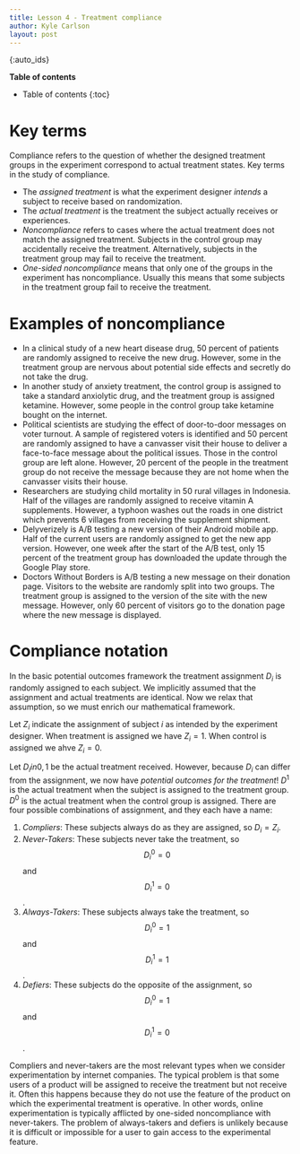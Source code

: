 ```yaml
---
title: Lesson 4 - Treatment compliance
author: Kyle Carlson
layout: post
---
```

{:auto_ids}

**Table of contents** 
* Table of contents
{:toc}

# Key terms

Compliance refers to the question of whether the designed treatment groups in the experiment correspond to actual treatment states. Key terms in the study of compliance.

- The _assigned treatment_ is what the experiment designer _intends_ a subject to receive based on randomization.
- The _actual treatment_ is the treatment the subject actually receives or experiences.
- _Noncompliance_ refers to cases where the actual treatment does not match the assigned treatment. Subjects in the control group may accidentally receive the treatment. Alternatively, subjects in the treatment group may fail to receive the treatment.
- _One-sided noncompliance_ means that only one of the groups in the experiment has noncompliance. Usually this means that some subjects in the treatment group fail to receive the treatment.


# Examples of noncompliance

- In a clinical study of a new heart disease drug, 50 percent of patients are randomly assigned to receive the new drug. However, some in the treatment group are nervous about potential side effects and secretly do not take the drug.
- In another study of anxiety treatment, the control group is assigned to take a standard anxiolytic drug, and the treatment group is assigned ketamine. However, some people in the control group take ketamine bought on the internet.
- Political scientists are studying the effect of door-to-door messages on voter turnout. A sample of registered voters is identified and 50 percent are randomly assigned to have a canvasser visit their house to deliver a face-to-face message about the political issues. Those in the control group are left alone. However, 20 percent of the people in the treatment group do not receive the message because they are not home when the canvasser visits their house.
- Researchers are studying child mortality in 50 rural villages in Indonesia. Half of the villages are randomly assigned to receive vitamin A supplements. However, a typhoon washes out the roads in one district which prevents 6 villages from receiving the supplement shipment.
- Delyverizely is A/B testing a new version of their Android mobile app. Half of the current users are randomly assigned to get the new app version. However, one week after the start of the A/B test, only 15 percent of the treatment group has downloaded the update through the Google Play store.
- Doctors Without Borders is A/B testing a new message on their donation page. Visitors to the website are randomly split into two groups. The treatment group is assigned to the version of the site with the new message. However, only 60 percent of visitors go to the donation page where the new message is displayed.

# Compliance notation

In the basic potential outcomes framework the treatment assignment $D_i$ is randomly assigned to each subject. We implicitly assumed that the assignment and actual treatments are identical. Now we relax that assumption, so we must enrich our mathematical framework.

Let $Z_i$ indicate the assignment of subject $i$ as intended by the experiment designer. When treatment is assigned we have $Z_i=1$. When control is assigned we ahve $Z_i=0$. 

Let $D_i in {0, 1}$ be the actual treatment received. However, because $D_i$ can differ from the assignment, we now have _potential outcomes for the treatment_! $D^1$ is the actual treatment when the subject is assigned to the treatment group. $D^0$ is the actual treatment when the control group is assigned. There are four possible combinations of assignment, and they each have a name:

1. _Compliers_: These subjects always do as they are assigned, so $D_i = Z_i$.
2. _Never-Takers_: These subjects never take the treatment, so $$D^0_i=0$$ and $$D^1_i = 0$$.
3. _Always-Takers_: These subjects always take the treatment, so $$D^0_i=1$$ and $$D^1_i = 1$$.
4. _Defiers_: These subjects do the opposite of the assignment, so $$D^0_i=1$$ and $$D^1_i = 0$$.

Compliers and never-takers are the most relevant types when we consider experimentation by internet companies. The typical problem is that some users of a product will be assigned to receive the treatment but not receive it. Often this happens because they do not use the feature of the product on which the experimental treatment is operative. In other words, online experimentation is typically afflicted by one-sided noncompliance with never-takers. The problem of always-takers and defiers is unlikely because it is difficult or impossible for a user to gain access to the experimental feature.